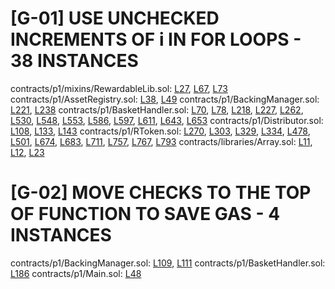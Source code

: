 # [G-01] USE UNCHECKED INCREMENTS OF i IN FOR LOOPS - 38 INSTANCES

contracts/p1/mixins/RewardableLib.sol: [L27](https://github.com/reserve-protocol/protocol/blob/df7ecadc2bae74244ace5e8b39e94bc992903158/contracts/p1/mixins/RewardableLib.sol#L27), [L67](https://github.com/reserve-protocol/protocol/blob/df7ecadc2bae74244ace5e8b39e94bc992903158/contracts/p1/mixins/RewardableLib.sol#L67), [L73](https://github.com/reserve-protocol/protocol/blob/df7ecadc2bae74244ace5e8b39e94bc992903158/contracts/p1/mixins/RewardableLib.sol#L73)
contracts/p1/AssetRegistry.sol: [L38](https://github.com/reserve-protocol/protocol/blob/df7ecadc2bae74244ace5e8b39e94bc992903158/contracts/p1/AssetRegistry.sol#L38), [L49](https://github.com/reserve-protocol/protocol/blob/df7ecadc2bae74244ace5e8b39e94bc992903158/contracts/p1/AssetRegistry.sol#L49)
contracts/p1/BackingManager.sol: [L221](https://github.com/reserve-protocol/protocol/blob/df7ecadc2bae74244ace5e8b39e94bc992903158/contracts/p1/BackingManager.sol#L221), [L238](https://github.com/reserve-protocol/protocol/blob/df7ecadc2bae74244ace5e8b39e94bc992903158/contracts/p1/BackingManager.sol#L238)
contracts/p1/BasketHandler.sol: [L70](https://github.com/reserve-protocol/protocol/blob/df7ecadc2bae74244ace5e8b39e94bc992903158/contracts/p1/BasketHandler.sol#L70), [L78](https://github.com/reserve-protocol/protocol/blob/df7ecadc2bae74244ace5e8b39e94bc992903158/contracts/p1/BasketHandler.sol#L78), [L218](https://github.com/reserve-protocol/protocol/blob/df7ecadc2bae74244ace5e8b39e94bc992903158/contracts/p1/BasketHandler.sol#L218), [L227](https://github.com/reserve-protocol/protocol/blob/df7ecadc2bae74244ace5e8b39e94bc992903158/contracts/p1/BasketHandler.sol#L227), [L262](https://github.com/reserve-protocol/protocol/blob/df7ecadc2bae74244ace5e8b39e94bc992903158/contracts/p1/BasketHandler.sol#L262), [L530](https://github.com/reserve-protocol/protocol/blob/df7ecadc2bae74244ace5e8b39e94bc992903158/contracts/p1/BasketHandler.sol#L530), [L548](https://github.com/reserve-protocol/protocol/blob/df7ecadc2bae74244ace5e8b39e94bc992903158/contracts/p1/BasketHandler.sol#L548), [L553](https://github.com/reserve-protocol/protocol/blob/df7ecadc2bae74244ace5e8b39e94bc992903158/contracts/p1/BasketHandler.sol#L553), [L586](https://github.com/reserve-protocol/protocol/blob/df7ecadc2bae74244ace5e8b39e94bc992903158/contracts/p1/BasketHandler.sol#L586), [L597](https://github.com/reserve-protocol/protocol/blob/df7ecadc2bae74244ace5e8b39e94bc992903158/contracts/p1/BasketHandler.sol#L597), [L611](https://github.com/reserve-protocol/protocol/blob/df7ecadc2bae74244ace5e8b39e94bc992903158/contracts/p1/BasketHandler.sol#L611), [L643](https://github.com/reserve-protocol/protocol/blob/df7ecadc2bae74244ace5e8b39e94bc992903158/contracts/p1/BasketHandler.sol#L643), [L653](https://github.com/reserve-protocol/protocol/blob/df7ecadc2bae74244ace5e8b39e94bc992903158/contracts/p1/BasketHandler.sol#L653)
contracts/p1/Distributor.sol: [L108](https://github.com/reserve-protocol/protocol/blob/df7ecadc2bae74244ace5e8b39e94bc992903158/contracts/p1/Distributor.sol#L108), [L133](https://github.com/reserve-protocol/protocol/blob/df7ecadc2bae74244ace5e8b39e94bc992903158/contracts/p1/Distributor.sol#L133), [L143](https://github.com/reserve-protocol/protocol/blob/df7ecadc2bae74244ace5e8b39e94bc992903158/contracts/p1/Distributor.sol#L143)
contracts/p1/RToken.sol: [L270](https://github.com/reserve-protocol/protocol/blob/df7ecadc2bae74244ace5e8b39e94bc992903158/contracts/p1/RToken.sol#L270), [L303](https://github.com/reserve-protocol/protocol/blob/df7ecadc2bae74244ace5e8b39e94bc992903158/contracts/p1/RToken.sol#L303), [L329](https://github.com/reserve-protocol/protocol/blob/df7ecadc2bae74244ace5e8b39e94bc992903158/contracts/p1/RToken.sol#L329), [L334](https://github.com/reserve-protocol/protocol/blob/df7ecadc2bae74244ace5e8b39e94bc992903158/contracts/p1/RToken.sol#L334), [L478](https://github.com/reserve-protocol/protocol/blob/df7ecadc2bae74244ace5e8b39e94bc992903158/contracts/p1/RToken.sol#L478), [L501](https://github.com/reserve-protocol/protocol/blob/df7ecadc2bae74244ace5e8b39e94bc992903158/contracts/p1/RToken.sol#L501), [L674](https://github.com/reserve-protocol/protocol/blob/df7ecadc2bae74244ace5e8b39e94bc992903158/contracts/p1/RToken.sol#L674), [L683](https://github.com/reserve-protocol/protocol/blob/df7ecadc2bae74244ace5e8b39e94bc992903158/contracts/p1/RToken.sol#L683), [L711](https://github.com/reserve-protocol/protocol/blob/df7ecadc2bae74244ace5e8b39e94bc992903158/contracts/p1/RToken.sol#L711), [L757](https://github.com/reserve-protocol/protocol/blob/df7ecadc2bae74244ace5e8b39e94bc992903158/contracts/p1/RToken.sol#L757), [L767](https://github.com/reserve-protocol/protocol/blob/df7ecadc2bae74244ace5e8b39e94bc992903158/contracts/p1/RToken.sol#L767), [L793](https://github.com/reserve-protocol/protocol/blob/df7ecadc2bae74244ace5e8b39e94bc992903158/contracts/p1/RToken.sol#L793)
contracts/libraries/Array.sol: [L11](https://github.com/reserve-protocol/protocol/blob/df7ecadc2bae74244ace5e8b39e94bc992903158/contracts/libraries/Array.sol#L11), [L12](https://github.com/reserve-protocol/protocol/blob/df7ecadc2bae74244ace5e8b39e94bc992903158/contracts/libraries/Array.sol#L12), [L23](https://github.com/reserve-protocol/protocol/blob/df7ecadc2bae74244ace5e8b39e94bc992903158/contracts/libraries/Array.sol#L23)

# [G-02] MOVE CHECKS TO THE TOP OF FUNCTION TO SAVE GAS - 4 INSTANCES

contracts/p1/BackingManager.sol: [L109](https://github.com/reserve-protocol/protocol/blob/df7ecadc2bae74244ace5e8b39e94bc992903158/contracts/p1/BackingManager.sol#L109), [L111](https://github.com/reserve-protocol/protocol/blob/df7ecadc2bae74244ace5e8b39e94bc992903158/contracts/p1/BackingManager.sol#L111)
contracts/p1/BasketHandler.sol: [L186](https://github.com/reserve-protocol/protocol/blob/df7ecadc2bae74244ace5e8b39e94bc992903158/contracts/p1/BasketHandler.sol#L186)
contracts/p1/Main.sol: [L48](https://github.com/reserve-protocol/protocol/blob/df7ecadc2bae74244ace5e8b39e94bc992903158/contracts/p1/Main.sol#L48)

